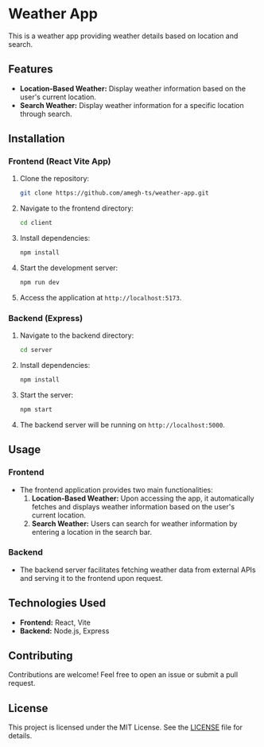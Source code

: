 # Weather App

This is a weather app providing weather details based on location and search.

## Features

- **Location-Based Weather:** Display weather information based on the user's current location.
- **Search Weather:** Display weather information for a specific location through search.

## Installation

### Frontend (React Vite App)

1. Clone the repository:

    ```bash
    git clone https://github.com/amegh-ts/weather-app.git
    ```

2. Navigate to the frontend directory:

    ```bash
    cd client
    ```

3. Install dependencies:

    ```bash
    npm install
    ```

4. Start the development server:

    ```bash
    npm run dev
    ```

5. Access the application at `http://localhost:5173`.

### Backend (Express)

1. Navigate to the backend directory:

    ```bash
    cd server
    ```

2. Install dependencies:

    ```bash
    npm install
    ```

3. Start the server:

    ```bash
    npm start
    ```

4. The backend server will be running on `http://localhost:5000`.

## Usage

### Frontend

- The frontend application provides two main functionalities:
  1. **Location-Based Weather:** Upon accessing the app, it automatically fetches and displays weather information based on the user's current location.
  2. **Search Weather:** Users can search for weather information by entering a location in the search bar.

### Backend

- The backend server facilitates fetching weather data from external APIs and serving it to the frontend upon request.

## Technologies Used

- **Frontend:** React, Vite
- **Backend:** Node.js, Express

## Contributing

Contributions are welcome! Feel free to open an issue or submit a pull request.

## License

This project is licensed under the MIT License. See the [LICENSE](LICENSE) file for details.
